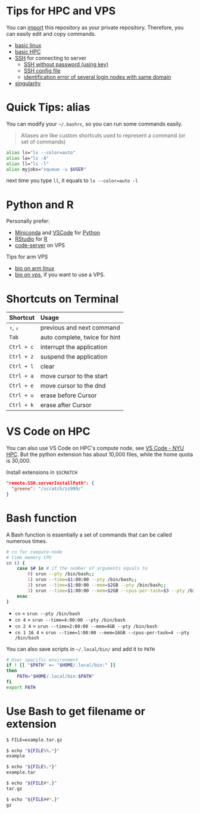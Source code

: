 # Tips for HPC and VPS

You can [import](https://github.com/new/import) this repository as your private repository. Therefore, you can easily edit and copy commands.

- [basic linux](linux.md)
- [basic HPC](hpc.md)
- [SSH](ssh.md) for connecting to server
  - [SSH without password (using key)](ssh.md#public-key-authentication)
  - [SSH config file](ssh.md#config-file)
  - [identification error of several login nodes with same domain](ssh.md#different-servers-with-same-domain)
- [singularity](singularity.md)

# Quick Tips: alias

You can modify your `~/.bashrc`, so you can run some commands easily.

> Aliases are like custom shortcuts used to represent a command (or set of commands)

```bash
alias ls="ls --color=auto"
alias la="ls -A"
alias ll="ls -l"
alias myjobs="squeue -u $USER"
```

next time you type `ll`, it equals to `ls --color=auto -l`

# Python and R

Personally prefer:

- [Miniconda](https://docs.conda.io/en/latest/miniconda.html) and [VSCode](https://code.visualstudio.com/) for [Python](https://www.python.org/)
- [RStudio](https://www.rstudio.com/products/rstudio/) for [R](https://www.r-project.org/)
- [code-server](https://github.com/coder/code-server) on VPS

Tips for arm VPS

- [bio on arm linux](bio-on-arm-linux.md)
- [bio on vps](bio-on-vps.md), if you want to use a VPS.

# Shortcuts on Terminal

| Shortcut   | Usage                         |
| :--------- | :---------------------------- |
| `↑`, `↓`   | previous and next command     |
| `Tab`      | auto complete, twice for hint |
| `Ctrl + c` | interrupt the application     |
| `Ctrl + z` | suspend the application       |
| `Ctrl + l` | clear                         |
| `Ctrl + a` | move cursor to the start      |
| `Ctrl + e` | move cursor to the dnd        |
| `Ctrl + u` | erase before Cursor           |
| `Ctrl + k` | erase after Cursor            |

# VS Code on HPC

You can also use VS Code on HPC's compute node, see [VS Code - NYU HPC](https://sites.google.com/nyu.edu/nyu-hpc/training-support/general-hpc-topics/vs-code). But the python extension has about 10,000 files, while the home quota is 30,000. 

Install extensions in `$SCRATCH`

```json
"remote.SSH.serverInstallPath": {
  "greene": "/scratch/zz999/"
}
```

# Bash function

A Bash function is essentially a set of commands that can be called numerous times.

```bash
# cn for compute-node
# time memory CPU
cn () {
    case $# in # if the number of arguments equals to 
        0) srun --pty /bin/bash;;
        1) srun --time=$1:00:00 --pty /bin/bash;;
        2) srun --time=$1:00:00 --mem=$2GB --pty /bin/bash;;
        3) srun --time=$1:00:00 --mem=$2GB --cpus-per-task=$3 --pty /bin/bash;;
    esac
}
```

- `cn` = `srun --pty /bin/bash`
- `cn 4` = `srun --time=4:00:00 --pty /bin/bash`
- `cn 2 4` = `srun --time=2:00:00 --mem=4GB --pty /bin/bash`
- `cn 1 16 4` = `srun --time=1:00:00 --mem=16GB --cpus-per-task=4 --pty /bin/bash`

You can also save scripts in `~/.local/bin/` and add it to `PATH`

```bash
# User specific environment
if ! [[ "$PATH" =~ "$HOME/.local/bin:" ]]
then
    PATH="$HOME/.local/bin:$PATH"
fi
export PATH
```

# Use Bash to get filename or extension

```bash
$ FILE=example.tar.gz

$ echo "${FILE%%.*}"
example

$ echo "${FILE%.*}"
example.tar

$ echo "${FILE#*.}"
tar.gz

$ echo "${FILE##*.}"
gz
```
